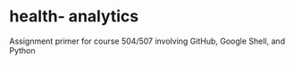 # health- analytics
Assignment primer for course 504/507 involving GitHub, Google Shell, and Python
